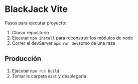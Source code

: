 # BlackJack Vite

Pasos para ejecutar proyecto:

1. Clonar repositorio
2. Ejecutar ```npm install``` para reconstruir los módulos de node
3. Correr el devServer ```npm run dev```somo de una raza
## Producción

1. Ejecutar ```npm run build```
2. Tomar la carpeta ```dist``` y desplegarla